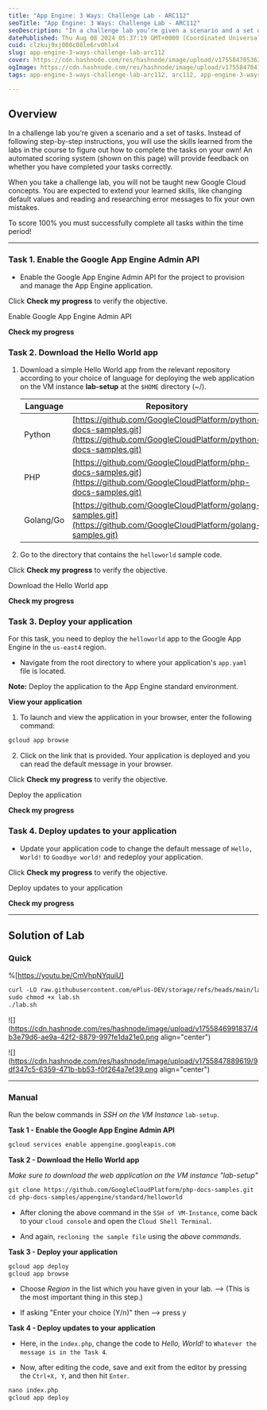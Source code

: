 ```yaml
---
title: "App Engine: 3 Ways: Challenge Lab - ARC112"
seoTitle: "App Engine: 3 Ways: Challenge Lab - ARC112"
seoDescription: "In a challenge lab you’re given a scenario and a set of tasks. Instead of following step-by-step instructions, you will use the skills learned from the labs"
datePublished: Thu Aug 08 2024 05:37:19 GMT+0000 (Coordinated Universal Time)
cuid: clzkuj9xj000c08le6rv0hlx4
slug: app-engine-3-ways-challenge-lab-arc112
cover: https://cdn.hashnode.com/res/hashnode/image/upload/v1755847053625/5d64ac78-5e21-424a-a42a-f63745be1f5a.png
ogImage: https://cdn.hashnode.com/res/hashnode/image/upload/v1755847041284/07f582b6-07ed-4d9c-bcd5-026cb560a1b3.png
tags: app-engine-3-ways-challenge-lab-arc112, arc112, app-engine-3-ways-challenge-lab

---
```


## **Overview**

In a challenge lab you’re given a scenario and a set of tasks. Instead of following step-by-step instructions, you will use the skills learned from the labs in the course to figure out how to complete the tasks on your own! An automated scoring system (shown on this page) will provide feedback on whether you have completed your tasks correctly.

When you take a challenge lab, you will not be taught new Google Cloud concepts. You are expected to extend your learned skills, like changing default values and reading and researching error messages to fix your own mistakes.

To score 100% you must successfully complete all tasks within the time period!

---

### **Task 1. Enable the Google App Engine Admin API**

* Enable the Google App Engine Admin API for the project to provision and manage the App Engine application.
    

Click **Check my progress** to verify the objective.

Enable Google App Engine Admin API

**Check my progress**

### **Task 2. Download the Hello World app**

1. Download a simple Hello World app from the relevant repository according to your choice of language for deploying the web application on the VM instance **lab-setup** at the `$HOME` directory (~/).
    
    | **Language** | **Repository** |
    | --- | --- |
    | Python | [https://github.com/GoogleCloudPlatform/python-docs-samples.git](https://github.com/GoogleCloudPlatform/python-docs-samples.git) |
    | PHP | [https://github.com/GoogleCloudPlatform/php-docs-samples.git](https://github.com/GoogleCloudPlatform/php-docs-samples.git) |
    | Golang/Go | [https://github.com/GoogleCloudPlatform/golang-samples.git](https://github.com/GoogleCloudPlatform/golang-samples.git) |
    
2. Go to the directory that contains the `helloworld` sample code.
    

Click **Check my progress** to verify the objective.

Download the Hello World app

**Check my progress**

### **Task 3. Deploy your application**

For this task, you need to deploy the `helloworld` app to the Google App Engine in the `us-east4` region.

* Navigate from the root directory to where your application's `app.yaml` file is located.
    

**Note:** Deploy the application to the App Engine standard environment.

**View your application**

1. To launch and view the application in your browser, enter the following command:
    

```apache
gcloud app browse
```

2. Click on the link that is provided. Your application is deployed and you can read the default message in your browser.
    

Click **Check my progress** to verify the objective.

Deploy the application

**Check my progress**

### **Task 4. Deploy updates to your application**

* Update your application code to change the default message of `Hello, World!` to `Goodbye world!` and redeploy your application.
    

Click **Check my progress** to verify the objective.

Deploy updates to your application

**Check my progress**

---

## Solution of Lab

### Quick

%[https://youtu.be/CmVhpNYquiU] 

```apache
curl -LO raw.githubusercontent.com/ePlus-DEV/storage/refs/heads/main/labs/ARC112/lab.sh
sudo chmod +x lab.sh
./lab.sh
```

![](https://cdn.hashnode.com/res/hashnode/image/upload/v1755846991837/4b3e79d6-ae9a-42f2-8879-997fe1da21e0.png align="center")

![](https://cdn.hashnode.com/res/hashnode/image/upload/v1755847889619/9df347c5-6359-471b-bb53-f0f264a7ef39.png align="center")

---

### Manual

Run the below commands in *SSH on the VM Instance* `lab-setup`.

**Task 1 - Enable the Google App Engine Admin API**

```apache
gcloud services enable appengine.googleapis.com
```

**Task 2 - Download the Hello World app**

*Make sure to download the web application on the VM instance "lab-setup"*

```apache
git clone https://github.com/GoogleCloudPlatform/php-docs-samples.git
cd php-docs-samples/appengine/standard/helloworld
```

* After cloning the above command in the `SSH of VM-Instance`, come back to your `cloud console` and open the `Cloud Shell Terminal`.
    
* And again, `recloning the sample file` using the *above commands*.
    

**Task 3 - Deploy your application**

```apache
gcloud app deploy
gcloud app browse
```

* Choose *Region* in the list which you have given in your lab. --&gt; (This is the most important thing in this step.)
    
* If asking "Enter your choice (Y/n)" then --&gt; press y
    

**Task 4 - Deploy updates to your application**

* Here, in the `index.php`, change the code to *Hello, World!* to `Whatever the message is in the Task 4`.
    
* Now, after editing the code, save and exit from the editor by pressing the `Ctrl+X, Y`, and then hit `Enter`.
    

```apache
nano index.php
gcloud app deploy
```